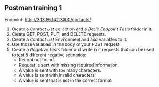 ## Postman training 1

Endpoint: http://3.13.86.142:3000/contacts/

1. Create a *Contact List* collection and a *Basic Endpoint Tests* folder in it.
2. Create GET, POST, PUT, and DELETE requests.
3. Create a *Contact List* Environment and add variables to it.
4. Use those variables in the body of your POST request.
5. Create a *Negative Tests* folder and write in it requests that can be used to test 5 different negative scenarios:
    - Record not found.
    - Request is sent with missing required information.
    - A value is sent with too many characters.
    - A value is sent with invalid characters.
    - A value is sent that is not in the correct format.
